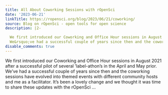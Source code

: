 ```yaml
---
title: All About Coworking Sessions with rOpenSci
date: '2023-06-21'
linkTitle: https://ropensci.org/blog/2023/06/21/coworking/
source: Blog on rOpenSci - open tools for open science
description: |2-

  We first introduced our Coworking and Office Hour sessions in August 2021 after a successful pilot of several &rsquo;label-athon&rsquo;s in the April and May prior.
  We&rsquo;ve had a successful couple of years since then and the coworking sessions have evolved into themed events with different community hosts and me as a facilitator. It&rsquo;s been a lovely change and we thought it was time to share these updates with the rOpenSci ...
disable_comments: true
---
```


We first introduced our Coworking and Office Hour sessions in August 2021 after a successful pilot of several &rsquo;label-athon&rsquo;s in the April and May prior.
We&rsquo;ve had a successful couple of years since then and the coworking sessions have evolved into themed events with different community hosts and me as a facilitator. It&rsquo;s been a lovely change and we thought it was time to share these updates with the rOpenSci ...